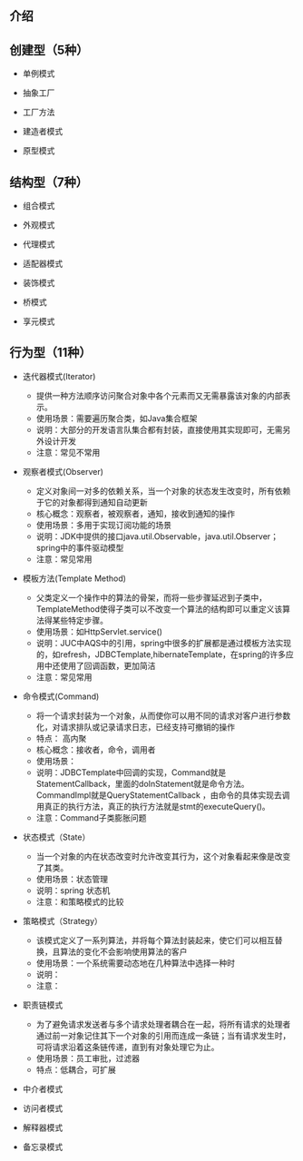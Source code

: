 ## 介绍


## 创建型（5种）
* 单例模式

* 抽象工厂

* 工厂方法

* 建造者模式

* 原型模式

## 结构型（7种）
* 组合模式

* 外观模式

* 代理模式

* 适配器模式

* 装饰模式

* 桥模式

* 享元模式

## 行为型（11种）
* 迭代器模式(Iterator)
    - 提供一种方法顺序访问聚合对象中各个元素而又无需暴露该对象的内部表示。
    - 使用场景：需要遍历聚合类，如Java集合框架
    - 说明：大部分的开发语言队集合都有封装，直接使用其实现即可，无需另外设计开发
    - 注意：常见不常用
* 观察者模式(Observer)
    - 定义对象间一对多的依赖关系，当一个对象的状态发生改变时，所有依赖于它的对象都得到通知自动更新
    - 核心概念：观察者，被观察者，通知，接收到通知的操作
    - 使用场景：多用于实现订阅功能的场景
    - 说明：JDK中提供的接口java.util.Observable，java.util.Observer；spring中的事件驱动模型
    - 注意：常见常用
* 模板方法(Template Method)
    - 父类定义一个操作中的算法的骨架，而将一些步骤延迟到子类中，TemplateMethod使得子类可以不改变一个算法的结构即可以重定义该算法得某些特定步骤。
    - 使用场景：如HttpServlet.service()
    - 说明：JUC中AQS中的引用，spring中很多的扩展都是通过模板方法实现的，如refresh，JDBCTemplate,hibernateTemplate，在spring的许多应用中还使用了回调函数，更加简洁
    - 注意：常见常用
* 命令模式(Command)
    - 将一个请求封装为一个对象，从而使你可以用不同的请求对客户进行参数化，对请求排队或记录请求日志，已经支持可撤销的操作
    - 特点： 高内聚
    - 核心概念：接收者，命令，调用者
    - 使用场景：
    - 说明：JDBCTemplate中回调的实现，Command就是StatementCallback，里面的doInStatement就是命令方法。CommandImpl就是QueryStatementCallback ，由命令的具体实现去调用真正的执行方法，真正的执行方法就是stmt的executeQuery()。
    - 注意：Command子类膨胀问题
* 状态模式（State）
    - 当一个对象的内在状态改变时允许改变其行为，这个对象看起来像是改变了其类。
    - 使用场景：状态管理
    - 说明：spring 状态机
    - 注意：和策略模式的比较
* 策略模式（Strategy）
    - 该模式定义了一系列算法，并将每个算法封装起来，使它们可以相互替换，且算法的变化不会影响使用算法的客户
    - 使用场景：一个系统需要动态地在几种算法中选择一种时
    - 说明：
    - 注意：
* 职责链模式
    - 为了避免请求发送者与多个请求处理者耦合在一起，将所有请求的处理者通过前一对象记住其下一个对象的引用而连成一条链；当有请求发生时，可将请求沿着这条链传递，直到有对象处理它为止。
    - 使用场景：员工审批，过滤器
    - 特点：低耦合，可扩展

* 中介者模式

* 访问者模式

* 解释器模式

* 备忘录模式









